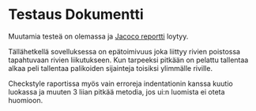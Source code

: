 # Testaus Dokumentti

Muutamia testeä on olemassa ja [Jacoco reportti](https://github.com/LKonsta/ot-harjoitustyo/blob/master/dokumentaatio/Ultimate2DTetris_test.png) loytyy.

Tällähetkellä sovelluksessa on epätoimivuus joka liittyy rivien poistossa tapahtuvaan rivien liikutukseen. Kun tarpeeksi pitkään on pelattu tallentaa alkaa peli tallentaa palikoiden sijainteja toisiksi ylimmälle riville.

Checkstyle raportissa myös vain erroreja indentationin kanssa kuutio luokassa ja muuten 3 liian pitkää metodia, jos ui:n luomista ei oteta huomioon.
